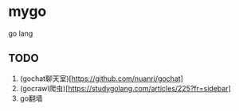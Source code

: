 # mygo
go lang

## TODO
1. (gochat聊天室)[https://github.com/nuanri/gochat]
2. (gocrawl爬虫)[https://studygolang.com/articles/225?fr=sidebar]
3. go翻墙
